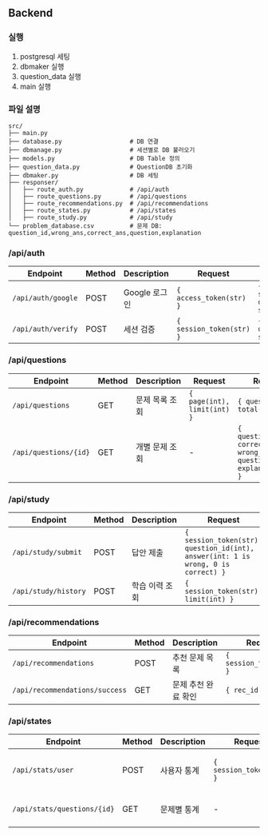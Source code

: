 ## Backend

### 실행

1. postgresql 세팅
2. dbmaker 실행
3. question_data 실행
4. main 실행

### 파일 설명
```
src/
├── main.py
├── database.py                   # DB 연결
├── dbmanage.py                   # 세션별로 DB 불러오기
├── models.py                     # DB Table 정의
├── question_data.py              # QuestionDB 초기화
├── dbmaker.py                    # DB 세팅
├── responser/
│   ├── route_auth.py             # /api/auth
│   ├── route_questions.py        # /api/questions
│   ├── route_recommendations.py  # /api/recommendations
│   ├── route_states.py           # /api/states
│   ├── route_study.py            # /api/study
└── problem_database.csv          # 문제 DB: question_id,wrong_ans,correct_ans,question,explanation
```

### /api/auth
| Endpoint | Method | Description | Request | Response |
| --- | --- | --- | --- | --- |
| `/api/auth/google` | POST | Google 로그인 | `{ access_token(str) }` | `{ session_token(str), display_name(str), study_level(int) }` |
| `/api/auth/verify` | POST | 세션 검증 | `{ session_token(str) }` | `{ is_valid(bool), display_name(str), study_level(int) }` |

### /api/questions
| Endpoint | Method | Description | Request | Response |
| --- | --- | --- | --- | --- |
| `/api/questions` | GET | 문제 목록 조회 | `{ page(int), limit(int) }` | `{ questions[], total(int) }` |
| `/api/questions/{id}` | GET | 개별 문제 조회 | - | `{ question_id(int), correct_ans(str), wrong_ans(str), question(str), explanation(str) }` |

### /api/study
| Endpoint | Method | Description | Request | Response |
| --- | --- | --- | --- | --- |
| `/api/study/submit` | POST | 답안 제출 | `{ session_token(str), question_id(int), answer(int: 1 is wrong, 0 is correct) }` | `{ success(bool), explanation(str) }` |
| `/api/study/history` | POST | 학습 이력 조회 | `{ session_token(str), limit(int) }` | `{ history[] }` |

### /api/recommendations
| Endpoint | Method | Description | Request | Response |
| --- | --- | --- | --- | --- |
| `/api/recommendations` | POST | 추천 문제 목록 | `{ session_token(str) }` | `{ rec_id(str) }` |
| `/api/recommendations/success`  | GET | 문제 추천 완료 확인 | `{ rec_id(str) }` | `{ success(bool), recommendation[{question_id(int)}] }` |

### /api/states
| Endpoint | Method | Description | Request | Response |
| --- | --- | --- | --- | --- |
| `/api/stats/user` | POST | 사용자 통계 | `{ session_token(str) }` | `{ study_states=[item{question_id(int), created_at(datetime), correct(int: 1 is wrong, 0 is correct)}] }` |
| `/api/stats/questions/{id}` | GET | 문제별 통계 | - | `{ question_stats=[item{created_at(datetime), correct(int: 1 is wrong, 0 is correct)}] }` |